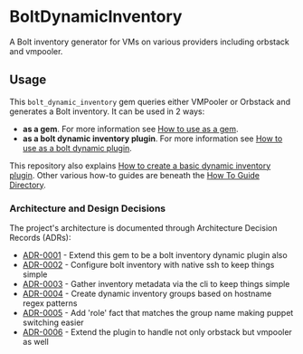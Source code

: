 # BoltDynamicInventory

A Bolt inventory generator for VMs on various providers including orbstack and vmpooler.

## Usage

This `bolt_dynamic_inventory` gem queries either VMPooler or Orbstack and generates a Bolt inventory.  It can be used in 2 ways:

* **as a gem**.  For more information see [How to use as a gem](./docs/how_to/how_to_use_as_a_gem.md).
* **as a bolt dynamic inventory plugin**.  For more information see [How to use as a bolt dynamic plugin](./docs/how_to/how_to_use_as_a_bolt_dynamic_plugin.md).

This repository also explains [How to create a basic dynamic inventory plugin](./docs/how_to/how_to_create_a_basic_bolt_inventory_plugin.md).  Other various how-to guides are beneath the [How To Guide Directory](./docs/how_to/).

### Architecture and Design Decisions

The project's architecture is documented through Architecture Decision Records (ADRs):

<!-- adrlog -->

* [ADR-0001](docs/adr/0001-extend-this-gem-to-be-a-bolt-inventory-dynamic-plugin-also.md) - Extend this gem to be a bolt inventory dynamic plugin also
* [ADR-0002](docs/adr/0002-configure-bolt-inventory-with-native-ssh-to-keep-things-simple.md) - Configure bolt inventory with native ssh to keep things simple
* [ADR-0003](docs/adr/0003-gather-inventory-metadata-via-the-cli-to-keep-things-simple.md) - Gather inventory metadata via the cli to keep things simple
* [ADR-0004](docs/adr/0004-create-dynamic-inventory-groups-based-on-hostname-regex-patterns.md) - Create dynamic inventory groups based on hostname regex patterns
* [ADR-0005](docs/adr/0005-add-role-fact-that-matches-the-group-name-making-puppet-switching-easier.md) - Add 'role' fact that matches the group name making puppet switching easier
* [ADR-0006](docs/adr/0006-extend-the-plugin-to-handle-not-only-orbstack-but-vmpooler-as-well.md) - Extend the plugin to handle not only orbstack but vmpooler as well

<!-- adrlogstop -->
